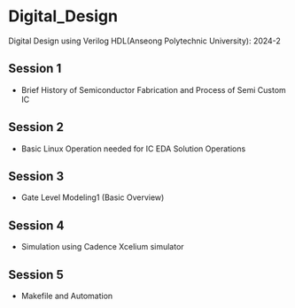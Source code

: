 # Digital_Design
Digital Design using Verilog HDL(Anseong Polytechnic University): 2024-2

## Session 1
* Brief History of Semiconductor Fabrication and Process of Semi Custom IC

## Session 2
* Basic Linux Operation needed for IC EDA Solution Operations

## Session 3
* Gate Level Modeling1 (Basic Overview)

## Session 4
* Simulation using Cadence Xcelium simulator

## Session 5
* Makefile and Automation
